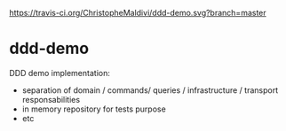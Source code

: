 https://travis-ci.org/ChristopheMaldivi/ddd-demo.svg?branch=master

# ddd-demo

DDD demo implementation:
 - separation of domain / commands/ queries / infrastructure / transport responsabilities
 - in memory repository for tests purpose
 - etc
